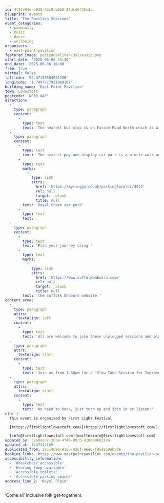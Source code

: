 ```yaml
---
id: 4f23e94e-c035-42c8-b2b8-8fdcd6448c3a
blueprint: events
title: 'The Pavilion Sessions'
event_categories:
  - community
  - music
  - dance
  - wellbeing
organisers:
  - east-point-pavilion
featured_image: pelicanpelican-3x2/music.png
start_date: '2025-06-06 13:30'
end_date: '2025-06-06 16:00'
free: true
virtual: false
latitude: '52.47138864661286'
longitude: '1.7497777921068107'
building_name: 'East Point Pavilion'
town: Lowestoft
postcode: 'NR33 0AP'
directions:
  -
    type: paragraph
    content:
      -
        type: text
        text: 'The nearest bus stop is on Parade Road North which is a three minute walk from East Point Pavilion. There is a selection of buses which connect us to the town centre for example, No X2, X22 and 109.'
  -
    type: paragraph
    content:
      -
        type: text
        text: 'The nearest pay and display car park is a minute walk away at '
      -
        type: text
        marks:
          -
            type: link
            attrs:
              href: 'https://myringgo.co.uk/parkinglocator/4442'
              rel: null
              target: _blank
              title: null
        text: 'Royal Green car park'
      -
        type: text
        text: .
  -
    type: paragraph
    content:
      -
        type: text
        text: 'Plan your journey using '
      -
        type: text
        marks:
          -
            type: link
            attrs:
              href: 'https://www.suffolkonboard.com/'
              rel: null
              target: _blank
              title: null
        text: 'the Suffolk Onboard website.'
content_area:
  -
    type: paragraph
    attrs:
      textAlign: left
    content:
      -
        type: text
        text: 'All are welcome to join these unplugged sessions and play traditional or contemporary tunes, or sing songs.'
  -
    type: paragraph
    attrs:
      textAlign: start
    content:
      -
        type: text
        text: 'Join us from 1.30pm for a ‘Slow Tune Session for Improvers’, followed by a folk session for singers and players from 2-4pm.'
  -
    type: paragraph
    attrs:
      textAlign: start
    content:
      -
        type: text
        text: 'No need to book, just turn up and join in or listen!'
cta: |-
  This event is organised by First Light Festival

  [https://firstlightlowestoft.com/](https://firstlightlowestoft.com/)

  [info@firstlightlowestoft.com](mailto:info@firstlightlowestoft.com)
updated_by: c2a9acd7-26be-4f49-89cb-918d0960210a
updated_at: 1747312169
duplicated_from: 3851469b-9185-426f-96e6-f45e269eb3de
booking_link: 'https://www.eastpointpavilion.com/events/the-pavilion-sessions-erw6n-jtlxl'
accessibility_information:
  - 'Wheelchair accessible'
  - 'Hearing loop available'
  - 'Accessible toilets'
  - 'Accessible parking spaces'
address_line_2: 'Royal Plain'
---
```

‘Come all’ inclusive folk get-togethers.